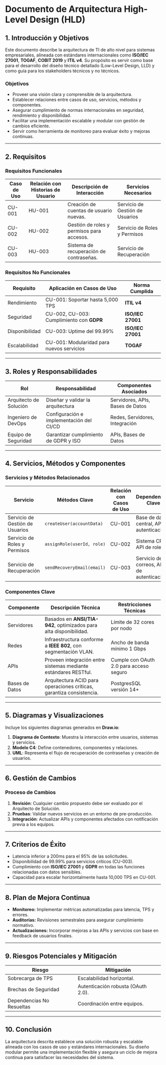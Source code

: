 # Documento de Arquitectura High-Level Design (HLD)

## 1. Introducción y Objetivos
Este documento describe la arquitectura de TI de alto nivel para sistemas empresariales, alineada con estándares internacionales como **ISO/IEC 27001**, **TOGAF**, **COBIT 2019** y **ITIL v4**. Su propósito es servir como base para el desarrollo del diseño técnico detallado (Low-Level Design, LLD) y como guía para los stakeholders técnicos y no técnicos.

### Objetivos
- Proveer una visión clara y comprensible de la arquitectura.
- Establecer relaciones entre casos de uso, servicios, métodos y componentes.
- Asegurar cumplimiento de normas internacionales en seguridad, rendimiento y disponibilidad.
- Facilitar una implementación escalable y modular con gestión de cambios eficiente.
- Servir como herramienta de monitoreo para evaluar éxito y mejoras continuas.

---

## 2. Requisitos
### Requisitos Funcionales
| Caso de Uso | Relación con Historias de Usuario | Descripción de Interacción                      | Servicios Necesarios            |
|-------------|-----------------------------------|------------------------------------------------|---------------------------------|
| CU-001      | HU-001                            | Creación de cuentas de usuario nuevas.         | Servicio de Gestión de Usuarios |
| CU-002      | HU-002                            | Gestión de roles y permisos para accesos.      | Servicio de Roles y Permisos    |
| CU-003      | HU-003                            | Sistema de recuperación de contraseñas.        | Servicio de Recuperación        |

### Requisitos No Funcionales
| Requisito             | Aplicación en Casos de Uso                 | Norma Cumplida         |
|-----------------------|--------------------------------------------|------------------------|
| Rendimiento           | CU-001: Soportar hasta 5,000 TPS          | **ITIL v4**            |
| Seguridad             | CU-002, CU-003: Cumplimiento con **GDPR** | **ISO/IEC 27001**      |
| Disponibilidad        | CU-003: Uptime del 99.99%                 | **ISO/IEC 27001**      |
| Escalabilidad         | CU-001: Modularidad para nuevos servicios | **TOGAF**              |

---

## 3. Roles y Responsabilidades
| Rol                  | Responsabilidad                          | Componentes Asociados          |
|----------------------|------------------------------------------|---------------------------------|
| Arquitecto de Solución | Diseñar y validar la arquitectura        | Servidores, APIs, Bases de Datos |
| Ingeniero de DevOps   | Configuración e implementación del CI/CD | Redes, Servidores, Integración |
| Equipo de Seguridad   | Garantizar cumplimiento de GDPR y ISO    | APIs, Bases de Datos           |

---

## 4. Servicios, Métodos y Componentes
### Servicios y Métodos Relacionados
| Servicio                 | Métodos Clave                    | Relación con Casos de Uso   | Dependencias Clave                |
|--------------------------|----------------------------------|----------------------------|-----------------------------------|
| Servicio de Gestión de Usuarios | `createUser(accountData)`       | CU-001                     | Base de datos central, API de autenticación |
| Servicio de Roles y Permisos    | `assignRole(userId, role)`       | CU-002                     | Sistema CRM, API de roles                  |
| Servicio de Recuperación        | `sendRecoveryEmail(email)`       | CU-003                     | Servicio de correos, API de autenticación  |

### Componentes Clave
| Componente              | Descripción Técnica                                                    | Restricciones Técnicas             |
|-------------------------|------------------------------------------------------------------------|------------------------------------|
| Servidores              | Basados en **ANSI/TIA-942**, optimizados para alta disponibilidad.    | Límite de 32 cores por nodo       |
| Redes                   | Infraestructura conforme a **IEEE 802**, con segmentación VLAN.       | Ancho de banda mínimo 1 Gbps      |
| APIs                    | Proveen integración entre sistemas mediante estándares RESTful.       | Cumple con OAuth 2.0 para acceso seguro |
| Bases de Datos          | Arquitectura ACID para operaciones críticas, garantiza consistencia.  | PostgresSQL versión 14+           |

---

## 5. Diagramas y Visualizaciones
Incluye los siguientes diagramas generados en **Draw.io**:
1. **Diagrama de Contexto**: Muestra la interacción entre usuarios, sistemas y servicios.
2. **Modelo C4**: Define contenedores, componentes y relaciones.
3. **UML**: Representa el flujo de recuperación de contraseñas y creación de usuarios.

---

## 6. Gestión de Cambios
### Proceso de Cambios
1. **Revisión**: Cualquier cambio propuesto debe ser evaluado por el Arquitecto de Solución.
2. **Pruebas**: Validar nuevos servicios en un entorno de pre-producción.
3. **Integración**: Actualizar APIs y componentes afectados con notificación previa a los equipos.

---

## 7. Criterios de Éxito
- Latencia inferior a 200ms para el 95% de las solicitudes.
- Disponibilidad de 99.99% para servicios críticos (CU-003).
- Cumplimiento con **ISO/IEC 27001** y **GDPR** en todas las funciones relacionadas con datos sensibles.
- Capacidad para escalar horizontalmente hasta 10,000 TPS en CU-001.

---

## 8. Plan de Mejora Continua
- **Monitoreo:** Implementar métricas automatizadas para latencia, TPS y errores.
- **Auditorías:** Revisiones semestrales para asegurar cumplimiento normativo.
- **Actualizaciones:** Incorporar mejoras a las APIs y servicios con base en feedback de usuarios finales.

---

## 9. Riesgos Potenciales y Mitigación
| Riesgo                  | Mitigación                       |
|-------------------------|----------------------------------|
| Sobrecarga de TPS       | Escalabilidad horizontal.       |
| Brechas de Seguridad    | Autenticación robusta (OAuth 2.0). |
| Dependencias No Resueltas | Coordinación entre equipos.     |

---

## 10. Conclusión
La arquitectura descrita establece una solución robusta y escalable alineada con los casos de uso y estándares internacionales. Su diseño modular permite una implementación flexible y asegura un ciclo de mejora continua para satisfacer las necesidades del sistema.

